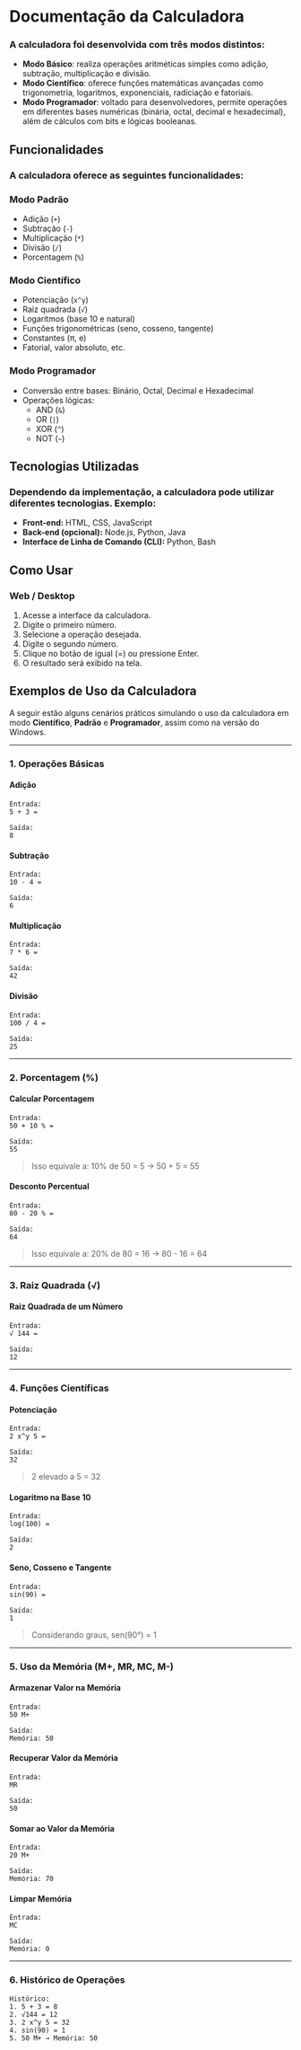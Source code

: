 # Documentação da Calculadora

### **A calculadora foi desenvolvida com três modos distintos:**

- **Modo Básico**: realiza operações aritméticas simples como adição, subtração, multiplicação e divisão.
- **Modo Científico**: oferece funções matemáticas avançadas como trigonometria, logaritmos, exponenciais, radiciação e fatoriais.
- **Modo Programador**: voltado para desenvolvedores, permite operações em diferentes bases numéricas (binária, octal, decimal e hexadecimal), além de cálculos com bits e lógicas booleanas.

## **Funcionalidades**

### A calculadora oferece as seguintes funcionalidades:

### Modo Padrão

- Adição (`+`)
- Subtração (`-`)
- Multiplicação (`*`)
- Divisão (`/`)
- Porcentagem (`%`)

### Modo Científico

- Potenciação (`x^y`)
- Raiz quadrada (`√`)
- Logaritmos (base 10 e natural)
- Funções trigonométricas (seno, cosseno, tangente)
- Constantes (π, e)
- Fatorial, valor absoluto, etc.

### Modo Programador

- Conversão entre bases: Binário, Octal, Decimal e Hexadecimal
- Operações lógicas:
  - AND (`&`)
  - OR (`|`)
  - XOR (`^`)
  - NOT (`~`)

## **Tecnologias Utilizadas**

### Dependendo da implementação, a calculadora pode utilizar diferentes tecnologias. Exemplo:

- **Front-end:** HTML, CSS, JavaScript
- **Back-end (opcional):** Node.js, Python, Java
- **Interface de Linha de Comando (CLI):** Python, Bash

## **Como Usar**

### **Web / Desktop**

1. Acesse a interface da calculadora.
2. Digite o primeiro número.
3. Selecione a operação desejada.
4. Digite o segundo número.
5. Clique no botão de igual (=) ou pressione Enter.
6. O resultado será exibido na tela.

## Exemplos de Uso da Calculadora

A seguir estão alguns cenários práticos simulando o uso da calculadora em modo **Científico**, **Padrão** e **Programador**, assim como na versão do Windows.

---

### 1. **Operações Básicas**

#### Adição

```
Entrada:
5 + 3 =

Saída:
8
```

#### Subtração

```
Entrada:
10 - 4 =

Saída:
6
```

#### Multiplicação

```
Entrada:
7 * 6 =

Saída:
42
```

#### Divisão

```
Entrada:
100 / 4 =

Saída:
25
```

---

### 2. **Porcentagem (%)**

#### Calcular Porcentagem

```
Entrada:
50 + 10 % =

Saída:
55
```

> Isso equivale a: 10% de 50 = 5 → 50 + 5 = 55

#### Desconto Percentual

```
Entrada:
80 - 20 % =

Saída:
64
```

> Isso equivale a: 20% de 80 = 16 → 80 - 16 = 64

---

### 3. **Raiz Quadrada (√)**

#### Raiz Quadrada de um Número

```
Entrada:
√ 144 =

Saída:
12
```

---

### 4. **Funções Científicas**

#### Potenciação

```
Entrada:
2 x^y 5 =

Saída:
32
```

> 2 elevado a 5 = 32

#### Logaritmo na Base 10

```
Entrada:
log(100) =

Saída:
2
```

#### Seno, Cosseno e Tangente

```
Entrada:
sin(90) =

Saída:
1
```

> Considerando graus, sen(90°) = 1

---

### 5. **Uso da Memória (M+, MR, MC, M-)**

#### Armazenar Valor na Memória

```
Entrada:
50 M+

Saída:
Memória: 50
```

#### Recuperar Valor da Memória

```
Entrada:
MR

Saída:
50
```

#### Somar ao Valor da Memória

```
Entrada:
20 M+

Saída:
Memória: 70
```

#### Limpar Memória

```
Entrada:
MC

Saída:
Memória: 0
```

---

### 6. **Histórico de Operações**

```
Histórico:
1. 5 + 3 = 8
2. √144 = 12
3. 2 x^y 5 = 32
4. sin(90) = 1
5. 50 M+ → Memória: 50
```
